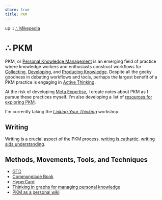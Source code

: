 ```yaml
---  
share: true  
title: PKM  
---  
```

up :: [∴ Mikepedia](./index.md)  
  
# ∴ PKM  
  
PKM, or [Personal Knowledge Management](./Personal-Knowledge-Management.md) is an emerging field of practice where knowledge workers and enthusiasts construct workflows for [Collecting](./Collecting-Information.md), [Developing](./Developing-Knowledge.md), and [Producing Knowledge](./Producing-Knowledge.md). Despite all the geeky goodness in debating workflows and tools, perhaps the largest benefit of a PKM practice is engaging in [Active Thinking](./active-thinking.md).  
  
At the risk of developing [Meta Expertise](./Meta-Expertise.md), I create notes about PKM as I pursue these practices myself. I'm also developing a list of [resources for exploring PKM](./Resources-for-Exploring-PKM.md).  
  
I'm currently taking the *[Linking Your Thinking](https://linkingyourthinking.com)* workshop.   
  
## Writing  
Writing is a crucial aspect of the PKM process. [writing is cathartic](./writing-is-cathartic.md). [writing aids understanding](./writing-aids-understanding.md).  
  
## Methods, Movements, Tools, and Techniques  
- [GTD](GTD.md)  
- [Commonplace Book](Commonplace%20Book.md)  
- [HyperCard](./HyperCard.md)  
- [Thinking in graphs for managing personal knowledge](./Thinking-in-graphs-for-managing-personal-knowledge.md)  
- [PKM as a personal wiki](./PKM-as-a-personal-wiki.md)  
  
  
  

